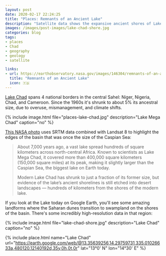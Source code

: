 ```yaml
---
layout: post
date: 2020-02-17 22:24:25
title: "Places: Remnants of an Ancient Lake"
description: "Satellite data shows the expansive ancient shores of Lake Chad."
images: /images/post-images/lake-chad-shore.jpg
categories: blog
tags:
- places
- Chad
- geography
- geology
- satellite

links:
- url: https://earthobservatory.nasa.gov/images/146304/remnants-of-an-ancient-lake
  title: "Remnants of an Ancient Lake"
  icon: 🇹🇩
---
```


[Lake Chad](https://en.wikipedia.org/wiki/Lake_Chad "Lake Chad") spans 4 national borders in the central Sahel: Niger, Nigeria, Chad, and Cameroon. Since the 1960s it's shrunk to about 5% its ancestral size, due to overuse, mismanagement, and climate shifts.

{% include image.html file="places-lake-chad.jpg" description="Lake Mega Chad" caption="no" %}

[This NASA photo](https://earthobservatory.nasa.gov/images/146304/remnants-of-an-ancient-lake "Remnants of an Ancient Lake") uses SRTM data combined with Landsat 8 to highlight the edges of the basin that was once the size of the Caspian Sea:

> About 7,000 years ago, a vast lake spread hundreds of square kilometers across north-central Africa. Known to scientists as Lake Mega Chad, it covered more than 400,000 square kilometers (150,000 square miles) at its peak, making it slightly larger than the Caspian Sea, the biggest lake on Earth today.
>
> Modern Lake Chad has shrunk to just a fraction of its former size, but evidence of the lake’s ancient shorelines is still etched into desert landscapes — hundreds of kilometers from the shores of the modern lake.

If you look at the Lake today on Google Earth, you'll see some amazing landforms where the Saharan dunes transition to swampland on the shores of the basin. There's some incredibly high-resolution data in that region:

{% include image.html file="lake-chad-shore.jpg" description="Lake Chad" caption="no" %}

{% include place.html name="Lake Chad" url="https://earth.google.com/web/@13.35639256,14.29759731,335.01026633a,480120.12140192d,35y,0h,0t,0r" lat="13°0' N" lon="14°30' E" %}
